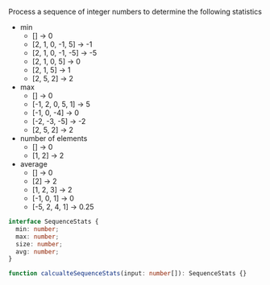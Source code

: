 Process a sequence of integer numbers to determine the following statistics

- min
  - [] -> 0
  - [2, 1, 0, -1, 5] -> -1
  - [2, 1, 0, -1, -5] -> -5
  - [2, 1, 0, 5] -> 0
  - [2, 1, 5] -> 1
  - [2, 5, 2] -> 2
- max
  - [] -> 0
  - [-1, 2, 0, 5, 1] -> 5
  - [-1, 0, -4] -> 0
  - [-2, -3, -5] -> -2
  - [2, 5, 2] -> 2
- number of elements
  - [] -> 0
  - [1, 2] -> 2
- average
  - [] -> 0
  - [2] -> 2
  - [1, 2, 3] -> 2
  - [-1, 0, 1] -> 0
  - [-5, 2, 4, 1] -> 0.25

```ts
interface SequenceStats {
  min: number;
  max: number;
  size: number;
  avg: number;
}

function calcualteSequenceStats(input: number[]): SequenceStats {}
```